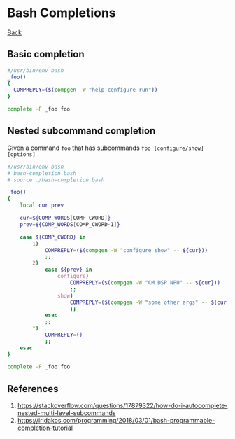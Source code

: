 # Bash Completions

[Back](../../index.md#bash)

## Basic completion

```bash
#/usr/bin/env bash
_foo()
{
  COMPREPLY=($(compgen -W "help configure run"))
}

complete -F _foo foo

```

## Nested subcommand completion

Given a command `foo` that has subcommands `foo [configure/show] [options]`

```bash
#/usr/bin/env bash
# bash-completion.bash
# source ./bash-completion.bash

_foo()
{
    local cur prev

    cur=${COMP_WORDS[COMP_CWORD]}
    prev=${COMP_WORDS[COMP_CWORD-1]}

    case ${COMP_CWORD} in
        1)
            COMPREPLY=($(compgen -W "configure show" -- ${cur}))
            ;;
        2)
            case ${prev} in
                configure)
                    COMPREPLY=($(compgen -W "CM DSP NPU" -- ${cur}))
                    ;;
                show)
                    COMPREPLY=($(compgen -W "some other args" -- ${cur}))
                    ;;
            esac
            ;;
        *)
            COMPREPLY=()
            ;;
    esac
}

complete -F _foo foo
```

## References

1. https://stackoverflow.com/questions/17879322/how-do-i-autocomplete-nested-multi-level-subcommands
2. https://iridakos.com/programming/2018/03/01/bash-programmable-completion-tutorial

